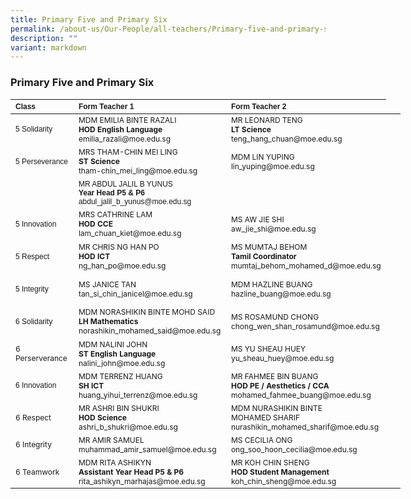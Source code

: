 ```yaml
---
title: Primary Five and Primary Six
permalink: /about-us/Our-People/all-teachers/Primary-five-and-primary-six/
description: ""
variant: markdown
---
```

### **Primary Five and Primary Six**

<table border="0" cellpadding="0" cellspacing="0" style="width:624px">
	<thead>
		<tr>
			<th scope="col" style="text-align:left; width:106px"><span style="font-size:12px"><span style="font-family:Arial,Helvetica,sans-serif">Class</span></span></th>
			<th scope="col" style="text-align:left; width:249px"><span style="font-size:12px"><span style="font-family:Arial,Helvetica,sans-serif">Form Teacher 1</span></span></th>
			<th scope="col" style="text-align:left; width:251px"><span style="font-size:12px"><span style="font-family:Arial,Helvetica,sans-serif">Form Teacher 2</span></span></th>
		</tr>
	</thead>
	<tbody>
		<tr>
			<td style="width:106px"><span style="font-size:12px"><span style="font-family:Arial,Helvetica,sans-serif">5 Solidarity</span></span></td>
			<td style="width:249px"><span style="font-size:12px">MDM EMILIA BINTE RAZALI<br>
				<strong>HOD English Language</strong><br>emilia_razali@moe.edu.sg<br></span></td>
			<td style="width:251px"><span style="font-size:12px">MR LEONARD TENG<br><strong>LT Science</strong><br>teng_hang_chuan@moe.edu.sg<br></span></td>
		</tr>
		<tr>
			<td style="width:106px">
			<p><span style="font-size:12px"><span style="font-family:Arial,Helvetica,sans-serif">5 Perseverance</span></span></p>
			</td>
			<td style="width:249px"><span style="font-size:12px">MRS THAM-CHIN MEI LING
				</span><br><span style="font-size:12px"><strong>ST Science</strong><br>tham-chin_mei_ling@moe.edu.sg<br></span></td>
			<td style="width:251px"><span style="font-size:12px">MDM LIN YUPING<br>lin_yuping@moe.edu.sg<br></span></td>
		</tr>
		<tr>
				</tr><tr>
			<td style="width:106px">&nbsp;</td>
		<td style="width:251px"><span style="font-size:12px"><span style="font-family:Arial,Helvetica,sans-serif">MR ABDUL JALIL B YUNUS<br><strong>Year Head P5 &amp; P6</strong><br>abdul_jalil_b_yunus@moe.edu.sg<br></span></span></td>
			<td style="width:106px">&nbsp;</td>
		</tr><tr>
			<td style="width:106px">
			<p><span style="font-size:12px"><span style="font-family:Arial,Helvetica,sans-serif">5 Innovation</span></span></p>
			</td>
			<td style="width:249px"><span style="font-size:12px">MRS CATHRINE LAM<br><strong>HOD CCE</strong><br>lam_chuan_kiet@moe.edu.sg<br></span></td>
			<td style="width:251px"><span style="font-size:12px">MS AW JIE SHI<br>aw_jie_shi@moe.edu.sg<br></span></td>
		</tr>
		<tr>
			<td style="width:106px">
			<p><span style="font-size:12px"><span style="font-family:Arial,Helvetica,sans-serif">5 Respect</span></span></p>
			</td>
			<td style="width:249px"><span style="font-size:12px">MR CHRIS NG HAN PO<br>
				<strong>HOD ICT</strong><br>ng_han_po@moe.edu.sg<br></span></td>
			<td style="width:251px"><span style="font-size:12px">MS MUMTAJ BEHOM <br><strong>Tamil Coordinator</strong><br>mumtaj_behom_mohamed_d@moe.edu.sg<br></span></td>
			<td style="width:106px">&nbsp;</td>
		</tr>
		<tr>
			<td style="width:106px">
			<p><span style="font-size:12px"><span style="font-family:Arial,Helvetica,sans-serif">5 Integrity</span></span></p>
			</td>
	<td style="width:249px"><span style="font-size:12px">MS JANICE TAN<br>tan_si_chin_janicel@moe.edu.sg<br></span></td>
			<td style="width:251px"><span style="font-size:12px">MDM HAZLINE BUANG<br>hazline_buang@moe.edu.sg<br></span></td>
		</tr>
		<tr>
			<td style="width:106px">
			<p><span style="font-size:12px"><span style="font-family:Arial,Helvetica,sans-serif">6 Solidarity</span></span></p>
			</td>
			<td style="width:249px"><span style="font-size:12px">MDM NORASHIKIN BINTE MOHD SAID<br>
				<strong>LH Mathematics</strong><br>norashikin_mohamed_said@moe.edu.sg<br></span></td>
			<td style="width:251px"><span style="font-size:12px">MS ROSAMUND CHONG<br>chong_wen_shan_rosamund@moe.edu.sg<br></span></td>
		</tr>
		<tr>
			<td style="width:160px"><span style="font-size:12px">6 Perserverance</span></td>
			<td style="width:249px"><span style="font-size:12px">MDM NALINI JOHN<br>
				<strong>ST English Language</strong><br>nalini_john@moe.edu.sg<br></span></td>
			<td style="width:251px"><span style="font-size:12px">MS YU SHEAU HUEY<br>yu_sheau_huey@moe.edu.sg<br></span></td>
		</tr>
		<tr>
			<td style="width:106px"><span style="font-size:12px"><span style="font-family:Arial, Helvetica, sans-serif">6 Innovation</span></span></td>
			<td style="width:249px"><span style="font-size:12px">MDM TERRENZ HUANG<br>
				<strong>SH ICT</strong><br>huang_yihui_terrenz@moe.edu.sg<br></span></td>
			<td style="width:251px"><span style="font-size:12px">MR FAHMEE BIN BUANG<br>
	<strong>HOD PE / Aesthetics / CCA</strong><br>mohamed_fahmee_buang@moe.edu.sg<br></span></td>
		</tr>
		<tr>
			<td style="width:106px"><span style="font-size:12px">6 Respect</span></td>
			<td style="width:249px"><span style="font-size:12px">MR ASHRI BIN SHUKRI<br>
				<strong>HOD Science</strong><br>ashri_b_shukri@moe.edu.sg<br></span></td>
			<td style="width:251px"><span style="font-size:12px">MDM NURASHIKIN BINTE <br>MOHAMED SHARIF<br>nurashikin_mohamed_sharif@moe.edu.sg<br></span></td>
		</tr>
		<tr>
			<td style="width:106px"><span style="font-size:12px">6 Integrity</span></td>
	<td style="width:249px"><span style="font-size:12px">MR AMIR SAMUEL<br>muhammad_amir_samuel@moe.edu.sg<br></span></td>
	<td style="width:251px"><span style="font-size:12px">MS CECILIA ONG <br>ong_soo_hoon_cecilia@moe.edu.sg<br></span></td>
		</tr>
			<tr>
			<td style="width:106px"><span style="font-size:12px">6 Teamwork</span></td>
			<td style="width:249px"><span style="font-size:12px">MDM RITA ASHIKYN<br>
			<strong>Assistant Year Head P5 &amp; P6</strong><br>rita_ashikyn_marhajas@moe.edu.sg</span></td>
	<td style="width:251px"><span style="font-size:12px">MR KOH CHIN SHENG <br><strong>HOD Student Management</strong><br>koh_chin_sheng@moe.edu.sg<br></span></td>
	</tr><tr>
	</tr></tbody>
</table>

<p>&nbsp;</p>

<p>&nbsp;</p>